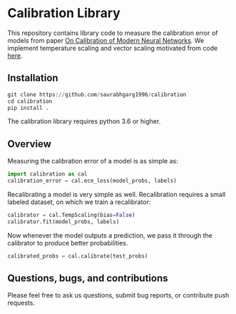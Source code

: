# Calibration Library

This repository contains library code to measure the calibration error of models from paper [On Calibration of Modern Neural Networks](https://arxiv.org/abs/1706.04599). We implement temperature scaling and vector scaling motivated from code [here](https://github.com/gpleiss/temperature_scaling). 

## Installation

```python
git clone https://github.com/saurabhgarg1996/calibration 
cd calibration
pip install .
```

The calibration library requires python 3.6 or higher. 


## Overview

Measuring the calibration error of a model is as simple as:

```python
import calibration as cal
calibration_error = cal.ece_loss(model_probs, labels)
```

Recalibrating a model is very simple as well. Recalibration requires a small labeled dataset, on which we train a recalibrator:

```python
calibrator = cal.TempScaling(bias=False)
calibrator.fit(model_probs, labels)
```

Now whenever the model outputs a prediction, we pass it through the calibrator to produce better probabilities.

```python
calibrated_probs = cal.calibrate(test_probs)
```


## Questions, bugs, and contributions

Please feel free to ask us questions, submit bug reports, or contribute push requests.

